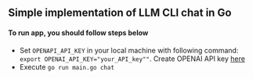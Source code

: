 ## Simple implementation of LLM CLI chat in Go<br>
#### To run app, you should follow steps below
* Set `OPENAPI_API_KEY` in your local machine with following command: `export OPENAI_API_KEY="your_API_key""`. Create OPENAI API key [here](https://platform.openai.com/api-keys) 
* Execute `go run main.go chat`
